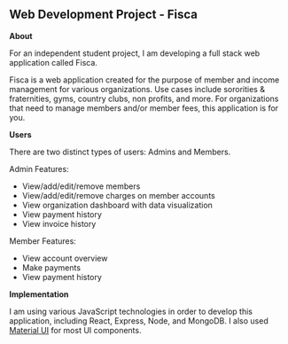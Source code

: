 ## Web Development Project - Fisca

**About**

For an independent student project, I am developing a full stack web application called Fisca.

Fisca is a web application created for the purpose of member and income management for various organizations. Use cases include sororities & fraternities, gyms, country clubs, non profits, and more. For organizations that need to manage members and/or member fees, this application is for you.

**Users**

There are two distinct types of users: Admins and Members.

Admin Features:

- View/add/edit/remove members
- View/add/edit/remove charges on member accounts
- View organization dashboard with data visualization
- View payment history
- View invoice history

Member Features:

- View account overview
- Make payments
- View payment history

**Implementation**

I am using various JavaScript technologies in order to develop this application, including React, Express, Node, and MongoDB. I also used [Material UI](https://mui.com/) for most UI components.
